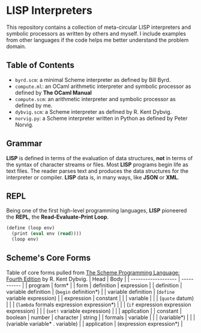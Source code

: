 # LISP Interpreters

This repository contains a collection of meta-circular LISP interpreters and symbolic processors
as written by others and myself. I include examples from other languages if the code helps me better
understand the problem domain.

## Table of Contents
- `byrd.scm`: a minimal Scheme interpreter as defined by Bill Byrd.
- `compute.ml`: an OCaml arithmetic interpreter and symbolic processor as defined by **The OCaml Manual**
- `compute.scm`: an arithmetic interpreter and symbolic processor as defined by me.
- `dybvig.scm`: a Scheme interpreter as defined by R. Kent Dybvig.
- `norvig.py`: a Scheme interpreter written in Python as defined by Peter Norvig.

## Grammar
**LISP** is defined in terms of the evaluation of data structures, **not** in terms of the syntax of character streams or files.
Most **LISP** programs begin life as text files. The reader parses text and produces the data structures for the interpreter or compiler. 
**LISP** data is, in many ways, like **JSON** or **XML**.

## REPL

Being one of the first high-level programming languages, **LISP** pioneered the **REPL**, the **Read-Evaluate-Print Loop**.

```scheme
(define (loop env)
  (print (eval env (read))))
  (loop env)
```

## Scheme's Core Forms
Table of core forms pulled from [The Scheme Programming Language: Fourth Edition](https://www.scheme.com/tspl4/) by R. Kent Dybvig.
| Head                | Body        |
| ------------------- | ----------- |
| program             | form\* |
| form                | definition \| expression |
| definition          | variable definition \| (`begin` definition\*) |
| variable definition | (`define` variable expression) |
| expression          | constant |
|                     | variable |
|                     | (`quote` datum) |
|                     | (`lambda` formals expression expression\*) |
|                     | (`if` expression expression expression) |
|                     | (`set!` variable expression) |
|                     | application |
| constant            | boolean \| number \| character \| string |
| formals             | variable |
|                     | (variable\*) |
|                     | (variable variable\* . variable) |
| application         | (expression expression\*) |
